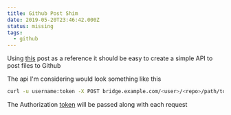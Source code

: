 ```yaml
---
title: Github Post Shim
date: 2019-05-20T23:46:42.000Z
status: missing
tags:
  - github
---
```


Using [this] post as a reference it should be easy to create a simple API to post files to Github

The api I'm considering would look something like this

```bash
curl -u username:token -X POST bridge.example.com/<user>/<repo>/path/to/file < file
```

The Authorization [token] will be passed along with each request

[this]: http://www.levibotelho.com/development/commit-a-file-with-the-github-api/
[token]: https://developer.github.com/v3/auth/#via-oauth-tokens